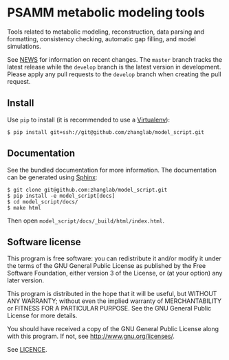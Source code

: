 PSAMM metabolic modeling tools
==============================

Tools related to metabolic modeling, reconstruction, data parsing and
formatting, consistency checking, automatic gap filling, and model simulations.

See [NEWS](NEWS.md) for information on recent changes. The `master` branch
tracks the latest release while the `develop` branch is the latest version in
development. Please apply any pull requests to the `develop` branch when
creating the pull request.

Install
-------

Use `pip` to install (it is recommended to use a
[Virtualenv](https://virtualenv.pypa.io/)):

``` shell
$ pip install git+ssh://git@github.com/zhanglab/model_script.git
```

Documentation
-------------

See the bundled documentation for more information. The documentation can be
generated using [Sphinx](http://sphinx-doc.org/):

``` shell
$ git clone git@github.com:zhanglab/model_script.git
$ pip install -e model_script[docs]
$ cd model_script/docs/
$ make html
```

Then open `model_script/docs/_build/html/index.html`.

Software license
----------------

This program is free software: you can redistribute it and/or modify
it under the terms of the GNU General Public License as published by
the Free Software Foundation, either version 3 of the License, or
(at your option) any later version.

This program is distributed in the hope that it will be useful,
but WITHOUT ANY WARRANTY; without even the implied warranty of
MERCHANTABILITY or FITNESS FOR A PARTICULAR PURPOSE.  See the
GNU General Public License for more details.

You should have received a copy of the GNU General Public License
along with this program.  If not, see <http://www.gnu.org/licenses/>.

See [LICENCE](LICENSE).
